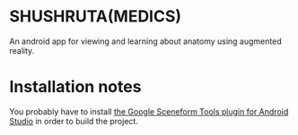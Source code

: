 # SHUSHRUTA(MEDICS)
An android app for viewing and learning about anatomy using augmented reality.




# Installation notes

You probably have to install [the Google Sceneform Tools plugin for Android Studio](https://developers.google.com/sceneform/develop/getting-started#import-sceneform-plugin) in order to build the project.
